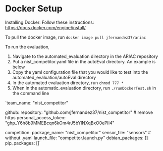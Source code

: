 # Docker Setup

Installing Docker:
Follow these instructions: https://docs.docker.com/engine/install/

To pull the docker image, run `docker image pull jfernandez37/ariac`

To run the evaluation,
1. Navigate to the automated_evaluation directory in the ARIAC repository
2. Put a nist_competitor.yaml file in the autoEval directory. An example is below
3. Copy the yaml configuration file that you would like to test into the automated_evaluation/autoEval directory
4. In the automated evaluation directory, run `chmod 777 *`
5. When in the automatic_evaluation directory, run `./runDockerTest.sh` in the command line

`team_name: "nist_competitor"

github:
    repository: "github.com/jfernandez37/nist_competitor" # remove https
    personal_access_token: "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"

competition:
    package_name: "nist_competitor"
    sensor_file: "sensors" # without .yaml
    launch_file: "competitor.launch.py"
    debian_packages: []
    pip_packages: []`
